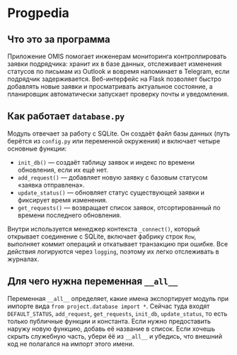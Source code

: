 # Progpedia

## Что это за программа
Приложение OMIS помогает инженерам мониторинга контроллировать заявки подрядчика: хранит их в базе данных, отслеживает изменения статусов по письмам из Outlook и вовремя напоминает в Telegram, если подрядчик задерживается. Веб-интерфейс на Flask позволяет быстро добавлять новые заявки и просматривать актуальное состояние, а планировщик автоматически запускает проверку почты и уведомления.

## Как работает `database.py`
Модуль отвечает за работу с SQLite. Он создаёт файл базы данных (путь берётся из `config.py` или переменной окружения) и включает четыре основные функции:
- `init_db()` — создаёт таблицу заявок и индекс по времени обновления, если их ещё нет.
- `add_request()` — добавляет новую заявку с базовым статусом «заявка отправлена».
- `update_status()` — обновляет статус существующей заявки и фиксирует время изменения.
- `get_requests()` — возвращает список заявок, отсортированный по времени последнего обновления.

Внутри используется менеджер контекста `_connect()`, который открывает соединение с SQLite, включает фабрику строк `Row`, выполняет коммит операций и откатывает транзакцию при ошибке. Все действия логируются через `logging`, поэтому их легко отслеживать в журналах.

## Для чего нужна переменная `__all__`
Переменная `__all__` определяет, какие имена экспортирует модуль при импорте вида `from project.database import *`. Сейчас туда входят `DEFAULT_STATUS`, `add_request`, `get_requests`, `init_db`, `update_status`, то есть только публичные функции и константа. Если нужно предоставить наружу новую функцию, добавь её название в список. Если хочешь скрыть служебную часть, убери ёё из `__all__` и убедись, что внешний код не полагался на импорт этого имени.
